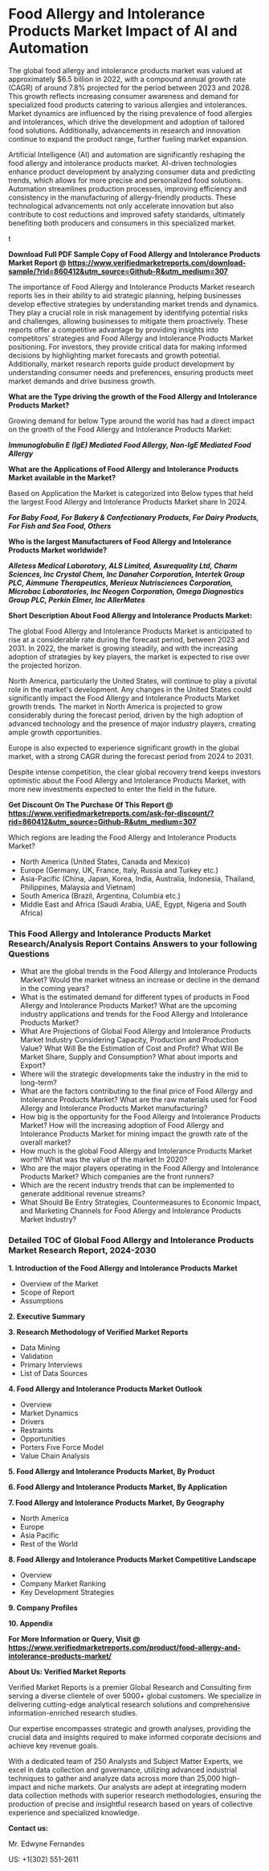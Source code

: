 <meta name="title" content="Global Food Allergy and Intolerance Products Market Impact of AI and Automation"><meta name="description" content="The global food allergy and intolerance products market was valued at approximately $6.5 billion in 2022, with a compound annual growth rate (CAGR) of around 7.8% proj"><meta name="title" content="Food Allergy and Intolerance Products Market Size, Share, Scope, Trends, Growth, Opportunities, Analysis, Forecast"><h1>Food Allergy and Intolerance Products Market Impact of AI and Automation</h1><p>The global food allergy and intolerance products market was valued at approximately $6.5 billion in 2022, with a compound annual growth rate (CAGR) of around 7.8% projected for the period between 2023 and 2028. This growth reflects increasing consumer awareness and demand for specialized food products catering to various allergies and intolerances. Market dynamics are influenced by the rising prevalence of food allergies and intolerances, which drive the development and adoption of tailored food solutions. Additionally, advancements in research and innovation continue to expand the product range, further fueling market expansion.</p><p>Artificial Intelligence (AI) and automation are significantly reshaping the food allergy and intolerance products market. AI-driven technologies enhance product development by analyzing consumer data and predicting trends, which allows for more precise and personalized food solutions. Automation streamlines production processes, improving efficiency and consistency in the manufacturing of allergy-friendly products. These technological advancements not only accelerate innovation but also contribute to cost reductions and improved safety standards, ultimately benefiting both producers and consumers in this specialized market.</p>t</p><p id="" class=""><strong>Download Full PDF Sample Copy of Food Allergy and Intolerance Products Market Report @ <a href="https://www.verifiedmarketreports.com/download-sample/?rid=860412&utm_source=Github-R&utm_medium=307" target="_blank">https://www.verifiedmarketreports.com/download-sample/?rid=860412&utm_source=Github-R&utm_medium=307</a></strong></p><p>The importance of&nbsp;Food Allergy and Intolerance Products Market research reports lies in their ability to aid strategic planning, helping businesses develop effective strategies by understanding market trends and dynamics. They play a crucial role in risk management by identifying potential risks and challenges, allowing businesses to mitigate them proactively. These reports offer a competitive advantage by providing insights into competitors' strategies and Food Allergy and Intolerance Products Market positioning. For investors, they provide critical data for making informed decisions by highlighting market forecasts and growth potential. Additionally, market research reports guide product development by understanding consumer needs and preferences, ensuring products meet market demands and drive business growth.</p><p><strong>What are the&nbsp;Type driving the growth of the Food Allergy and Intolerance Products Market?</strong></p><p id="" class="">Growing demand for below Type around the world has had a direct impact on the growth of the Food Allergy and Intolerance Products Market:</p><em><strong>Immunoglobulin E (IgE) Mediated Food Allergy, Non-IgE Mediated Food Allergy</strong></em></p><strong>What are the&nbsp;Applications&nbsp;of Food Allergy and Intolerance Products Market available in the Market?</strong></p><p id="" class="">Based on Application the Market is categorized into Below types that held the largest Food Allergy and Intolerance Products Market share In 2024.</p><em><strong>For Baby Food, For Bakery & Confectionary Products, For Dairy Products, For Fish and Sea Food, Others</strong></em></p><strong>Who is the largest Manufacturers of Food Allergy and Intolerance Products Market worldwide?</strong></p><p><em><strong>Alletess Medical Laboratory, ALS Limited, Asurequality Ltd, Charm Sciences, Inc Crystal Chem, Inc Danaher Corporation, Intertek Group PLC, Aimmune Therapeutics, Merieux Nutrisciences Corporation, Microbac Laboratories, Inc Neogen Corporation, Omega Diagnostics Group PLC, Perkin Elmer, Inc AllerMates</strong></em></p><p id="" class=""><strong>Short Description About Food Allergy and Intolerance Products Market:</strong></p><p>The global Food Allergy and Intolerance Products Market is anticipated to rise at a considerable rate during the forecast period, between 2023 and 2031. In 2022, the market is growing steadily, and with the increasing adoption of strategies by key players, the market is expected to rise over the projected horizon.</p><p>North America, particularly the United States, will continue to play a pivotal role in the market's development. Any changes in the United States could significantly impact the Food Allergy and Intolerance Products Market growth trends. The market in North America is projected to grow considerably during the forecast period, driven by the high adoption of advanced technology and the presence of major industry players, creating ample growth opportunities.</p><p>Europe is also expected to experience significant growth in the global market, with a strong CAGR during the forecast period from 2024 to 2031.</p><p>Despite intense competition, the clear global recovery trend keeps investors optimistic about the Food Allergy and Intolerance Products Market, with more new investments expected to enter the field in the future.</p><p id="" class=""><strong>Get Discount On The Purchase Of This Report @ <a href="https://www.verifiedmarketreports.com/ask-for-discount/?rid=860412&utm_source=Github-R&utm_medium=307" target="_blank">https://www.verifiedmarketreports.com/ask-for-discount/?rid=860412&utm_source=Github-R&utm_medium=307</a></strong></p>Which regions are leading the Food Allergy and Intolerance Products Market?</p><ul><li>North America (United States, Canada and Mexico)</li><li>Europe (Germany, UK, France, Italy, Russia and Turkey etc.)</li><li>Asia-Pacific (China, Japan, Korea, India, Australia, Indonesia, Thailand, Philippines, Malaysia and Vietnam)</li><li>South America (Brazil, Argentina, Columbia etc.)</li><li>Middle East and Africa (Saudi Arabia, UAE, Egypt, Nigeria and South Africa)</li></ul><h3 id="" class="">This Food Allergy and Intolerance Products Market Research/Analysis Report Contains Answers to your following Questions</h3><ul><li>What are the global trends in the Food Allergy and Intolerance Products Market? Would the market witness an increase or decline in the demand in the coming years?</li><li>What is the estimated demand for different types of products in Food Allergy and Intolerance Products Market? What are the upcoming industry applications and trends for the Food Allergy and Intolerance Products Market?</li><li>What Are Projections of Global Food Allergy and Intolerance Products Market Industry Considering Capacity, Production and Production Value? What Will Be the Estimation of Cost and Profit? What Will Be Market Share, Supply and Consumption? What about imports and Export?</li><li>Where will the strategic developments take the industry in the mid to long-term?</li><li>What are the factors contributing to the final price of Food Allergy and Intolerance Products Market? What are the raw materials used for Food Allergy and Intolerance Products Market manufacturing?</li><li>How big is the opportunity for the Food Allergy and Intolerance Products Market? How will the increasing adoption of Food Allergy and Intolerance Products Market for mining impact the growth rate of the overall market?</li><li>How much is the global Food Allergy and Intolerance Products Market worth? What was the value of the market In 2020?</li><li>Who are the major players operating in the Food Allergy and Intolerance Products Market? Which companies are the front runners?</li><li>Which are the recent industry trends that can be implemented to generate additional revenue streams?</li><li>What Should Be Entry Strategies, Countermeasures to Economic Impact, and Marketing Channels for Food Allergy and Intolerance Products Market Industry?</li></ul><h3 id="" class="">Detailed TOC of Global Food Allergy and Intolerance Products Market Research Report, 2024-2030</h3><p id="" class=""><strong>1. Introduction of the Food Allergy and Intolerance Products Market</strong></p><ul><li>Overview of the Market</li><li>Scope of Report</li><li>Assumptions</li></ul><p id="" class=""><strong>2. Executive Summary</strong></p><p id="" class=""><strong>3. Research Methodology of Verified Market Reports</strong></p><ul><li>Data Mining</li><li>Validation</li><li>Primary Interviews</li><li>List of Data Sources</li></ul><p id="" class=""><strong>4. Food Allergy and Intolerance Products Market Outlook</strong></p><ul><li>Overview</li><li>Market Dynamics</li><li>Drivers</li><li>Restraints</li><li>Opportunities</li><li>Porters Five Force Model</li><li>Value Chain Analysis</li></ul><p id="" class=""><strong>5. Food Allergy and Intolerance Products Market, By Product</strong></p><p id="" class=""><strong>6. Food Allergy and Intolerance Products Market, By Application</strong></p><p id="" class=""><strong>7. Food Allergy and Intolerance Products Market, By Geography</strong></p><ul><li>North America</li><li>Europe</li><li>Asia Pacific</li><li>Rest of the World</li></ul><p id="" class=""><strong>8. Food Allergy and Intolerance Products Market Competitive Landscape</strong></p><ul><li>Overview</li><li>Company Market Ranking</li><li>Key Development Strategies</li></ul><p id="" class=""><strong>9. Company Profiles</strong></p><p id="" class=""><strong>10. Appendix</strong></p><p id="" class=""><strong>For More Information or Query, Visit @ <a href="https://www.verifiedmarketreports.com/product/food-allergy-and-intolerance-products-market/" target="_blank">https://www.verifiedmarketreports.com/product/food-allergy-and-intolerance-products-market/</a></strong></p><p id="" class=""><strong>About Us: Verified Market Reports</strong></p><p id="" class="">Verified Market Reports is a premier Global Research and Consulting firm serving a diverse clientele of over 5000+ global customers. We specialize in delivering cutting-edge analytical research solutions and comprehensive information-enriched research studies.</p><p id="" class="">Our expertise encompasses strategic and growth analyses, providing the crucial data and insights required to make informed corporate decisions and achieve key revenue goals.</p><p id="" class="">With a dedicated team of 250 Analysts and Subject Matter Experts, we excel in data collection and governance, utilizing advanced industrial techniques to gather and analyze data across more than 25,000 high-impact and niche markets. Our analysts are adept at integrating modern data collection methods with superior research methodologies, ensuring the production of precise and insightful research based on years of collective experience and specialized knowledge.</p><p id="" class=""><strong>Contact us:</strong></p><p id="" class="">Mr. Edwyne Fernandes</p><p id="" class="">US: +1(302) 551-2611</p>